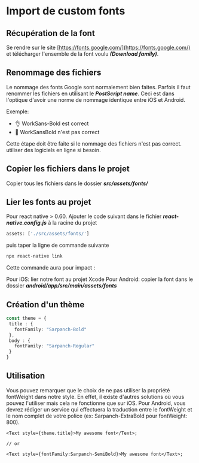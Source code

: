 # Import de custom fonts

## Récupération de la font

Se rendre sur le site [https://fonts.google.com/](https://fonts.google.com/) et télécharger l'ensemble de la font voulu ***(Download family)***.

## Renommage des fichiers

Le nommage des fonts Google sont normalement bien faites. Parfois il faut renommer les fichiers en utilisant le ***PostScript name***. Ceci est dans l'optique d'avoir une norme de nommage identique entre iOS et Android.

Exemple: 
- :ok_hand: WorkSans-Bold est correct
- :hankey: WorkSansBold n'est pas correct

Cette étape doit être faite si le nommage des fichiers n'est pas correct. utiliser des logiciels en ligne si besoin.

## Copier les fichiers dans le projet

Copier tous les fichiers dans le dossier ***src/assets/fonts/***

## Lier les fonts au projet

Pour react native > 0.60. Ajouter le code suivant dans le fichier ***react-native.config.js*** à la racine du projet

```js
assets: ['./src/assets/fonts/']
```

puis taper la ligne de commande suivante 

```zsh
npx react-native link
```

Cette commande aura pour impact :

Pour iOS: lier notre font au projet Xcode
Pour Android: copier la font dans le dossier ***android/app/src/main/assets/fonts***

## Création d'un thème

```ts
const theme = {
 title : {
   fontFamily: "Sarpanch-Bold"
 },
 body : {
   fontFamily: "Sarpanch-Regular"
 }
}
```

## Utilisation

Vous pouvez remarquer que le choix de ne pas utiliser la propriété fontWeight dans notre style. En effet, il existe d'autres solutions où vous pouvez l'utiliser mais cela ne fonctionne que sur iOS. Pour Android, vous devrez rédiger un service qui effectuera la traduction entre le fontWeight et le nom complet de votre police (ex: Sarpanch-ExtraBold pour fontWeight: 800).

```tsx
<Text style={theme.title}>My awesome font</Text>;

// or

<Text style={fontFamily:Sarpanch-SemiBold}>My awesome font</Text>;
```

